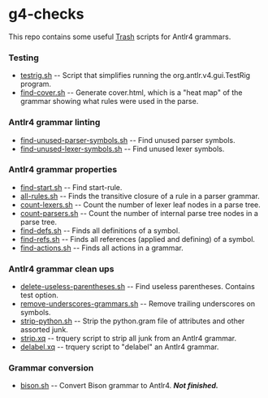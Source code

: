 # g4-checks

This repo contains some useful [Trash](https://github.com/kaby76/Domemtech.Trash) scripts
for Antlr4 grammars.

### Testing
* [testrig.sh](https://github.com/kaby76/g4-checks/blob/main/testrig.sh) -- Script that simplifies running the org.antlr.v4.gui.TestRig program.
* [find-cover.sh](https://github.com/kaby76/g4-checks/blob/main/find-cover.sh) -- Generate cover.html, which is a "heat map" of the grammar showing what rules were used in the parse.

### Antlr4 grammar linting
* [find-unused-parser-symbols.sh](https://github.com/kaby76/g4-checks/blob/main/find-unused-parser-symbols.sh) -- Find unused parser symbols.
* [find-unused-lexer-symbols.sh](https://github.com/kaby76/g4-checks/blob/main/find-unused-lexer-symbols.sh) -- Find unused lexer symbols. 

### Antlr4 grammar properties
* [find-start.sh](https://github.com/kaby76/g4-checks/blob/main/find-start.sh) -- Find start-rule.
* [all-rules.sh](https://github.com/kaby76/g4-checks/blob/main/all-rules.sh) -- Finds the transitive closure of a rule in a parser grammar.
* [count-lexers.sh](https://github.com/kaby76/g4-checks/blob/main/count-lexers.sh) -- Count the number of lexer leaf nodes in a parse tree.
* [count-parsers.sh](https://github.com/kaby76/g4-checks/blob/main/count-parsers.sh) -- Count the number of internal parse tree nodes in a parse tree.
* [find-defs.sh](https://github.com/kaby76/g4-checks/blob/main/find-defs.sh) -- Finds all definitions of a symbol.
* [find-refs.sh](https://github.com/kaby76/g4-checks/blob/main/find-refs.sh) -- Finds all references (applied and defining) of a symbol.
* [find-actions.sh](https://github.com/kaby76/g4-checks/blob/main/find-actions.sh) -- Finds all actions in a grammar.

### Antlr4 grammar clean ups
* [delete-useless-parentheses.sh](https://github.com/kaby76/g4-checks/blob/main/find-useless.sh) -- Find useless parentheses. Contains test option.
* [remove-underscores-grammars.sh](https://github.com/kaby76/g4-checks/blob/main/remove-underscores-grammars.sh) -- Remove trailing underscores on symbols.
* [strip-python.sh](https://github.com/kaby76/g4-checks/blob/main/strip-python.sh) -- Strip the python.gram file of attributes and other assorted junk.
* [strip.xq](https://github.com/kaby76/g4-scripts/blob/main/strip.xq) -- trquery script to strip all junk from an Antlr4 grammar.
* [delabel.xq](https://github.com/kaby76/g4-scripts/blob/main/delabel.xq) -- trquery script to "delabel" an Antlr4 grammar.

### Grammar conversion
* [bison.sh](https://github.com/kaby76/g4-checks/blob/main/bison.sh) -- Convert Bison grammar to Antlr4. ___Not finished.___
